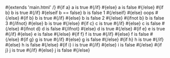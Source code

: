 \#{extends 'main.html' /} \#{if a} a is true \#{/if} \#{else} a is false \#{/else} \#{if b} b is true \#{/if} \#{elseif b == false} b is false 1 \#{/elseif} \#{else} oops \#{/else} \#{if b} b is true \#{/if} \#{else} b is false 2 \#{/else} \#{ifnot b} b is false 3 \#{/ifnot} \#{else} b is true \#{/else} \#{if c} c is true \#{/if} \#{else} c is false \#{/else} \#{ifnot d} d is false \#{/ifnot} \#{else} d is true \#{/else} \#{if e} e is true \#{/if} \#{else} e is false \#{/else} \#{if f} f is true \#{/if} \#{else} f is false \#{/else} \#{if g} g is true \#{/if} \#{else} g is false \#{/else} \#{if h} h is true \#{/if} \#{else} h is false \#{/else} \#{if i} i is true \#{/if} \#{else} i is false \#{/else} \#{if j} j is true \#{/if} \#{else} j is false \#{/else}

